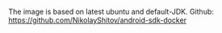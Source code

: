 The image is based on latest ubuntu and default-JDK.
Github: https://github.com/NikolayShitov/android-sdk-docker
